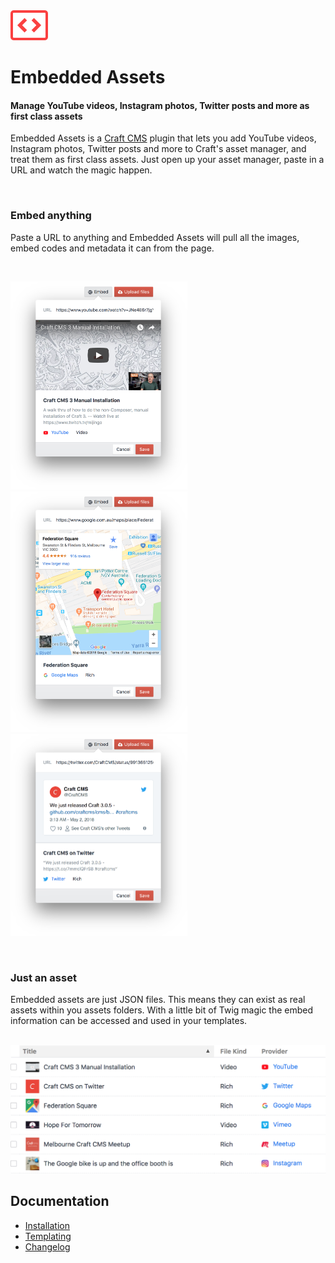 <img src="docs/assets/icon.png" width="60">

# Embedded Assets
#### Manage YouTube videos, Instagram photos, Twitter posts and more as first class assets

Embedded Assets is a [Craft CMS](https://craftcms.com) plugin that lets you add YouTube videos, Instagram photos, Twitter posts and more to Craft's asset manager, and treat them as first class assets. Just open up your asset manager, paste in a URL and watch the magic happen.

<br>

### Embed anything

Paste a URL to anything and Embedded Assets will pull all the images, embed codes and metadata it can from the page.

<br>

<img src="docs/assets/youtube.png" width="282.5"><img src="docs/assets/google-maps.png" width="282.5"><img src="docs/assets/twitter.png" width="282.5">

<br>

### Just an asset

Embedded assets are just JSON files. This means they can exist as real assets within you assets folders. With a little bit of Twig magic the embed information can be accessed and used in your templates.

<br>

<img src="docs/assets/asset-table@2x.png" width="703">

<br>

## Documentation

- [Installation](docs/installation.md)
- [Templating](docs/templating.md)
- [Changelog](CHANGELOG.md)
